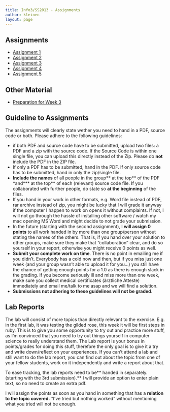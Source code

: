 ```yaml
---
title: Info3/SS2013 - Assignments
author: kleinen
layout: page
---
```

## Assignments
* [Assignment 1](assignment-01.html)
* [Assignment 2](assignment-02.html)
* [Assignment 3](assignment-03.html)
* [Assignment 4](assignment-04.html)
* [Assignment 5](assignment-05.html)

## Other Material

* [Preparation for Week 3](preparation-for-week-3.html)

## Guideline to Assignments

The assignments will clearly state wether you need to hand in a PDF, source code or both. Please adhere to the following guidelines:

*   if both PDF and source code have to be submitted, upload two files: a PDF and a zip with the source code. If the Source Code is within one single file, you can upload this directly instead of the Zip. Please do **not** include the PDF in the ZIP file.
*   If only a PDF has to be submitted, hand in the PDF. If only source code has to be submitted, hand in only the zip/single file.
*   **Include the names** of all people in the group** at the top** of the PDF \*and\*** at the top** of each (relevant) source code file. If you collaborated with further people, do state so **at the beginning** of the files.
*   If you hand in your work in other formats, e.g. Word file instead of PDF, rar archive instead of zip, you might be lucky that I will grade it anyway if the computer I happen to work on opens it without complaints. If not, I will not go through the hassle of installing other software / watch my mac opening MS Word and might decide to not grade your submission.
*   In the future (starting with the second assignment), I **will assign 0 points** to all work handed in by more than one group/person without stating the names of the others. That is, if you hand over your solution to other groups, make sure they make that &#8220;collaboration&#8221; clear, and do so yourself in your report, otherwise you might receive 0 points as well.
*   **Submit your complete work on time**. There is no point in emailing me if you didn&#8217;t. Everybody has a cold now and then, but if you miss just one week (and your group wasn&#8217;t able to upload it for you&#8230;) you still have the chance of getting enough points for a 1.0 as there is enough slack in the grading. If you become seriously ill and miss more than one week, make sure you collect medical certificates (ärztliche Atteste) immediately and email me/talk to me asap and we will find a solution.
*   **Submissions not adhering to these guidelines will not be graded.**

## Lab Reports

The lab will consist of more topics than directly relevant to the exercise. E.g. in the first lab, it was testing the gilded rose, this week it will be first steps in ruby. This is to give you some opportunity to try out and practice more stuff, as I&#8217;m convinced that you need to try out things yourself in computer science to really understand them. The Lab report is your bonus in points/grades for doing this stuff, therefore the only goal is to give it a try and write down/reflect on your experiences. If you can&#8217;t attend a lab and still want to do the lab report, you can find out about the topic from one of your fellow students, work on it independently and write a report about that.

To ease tracking, the lab reports need to be** handed in separately. (starting with the 3rd submission).** I will provide an option to enter plain text, so no need to create an extra pdf.

I will assign the points as soon as you hand in something that has a **relation to the topic covered.** &#8220;I&#8217;ve tried but nothing worked&#8221; without mentioning what you tried will not be enough.
